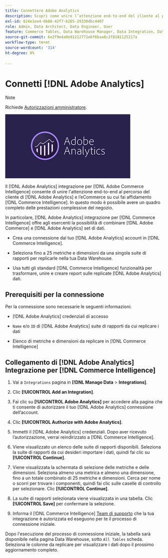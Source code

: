 ```yaml
---
title: Connettere Adobe Analytics
description: Scopri come unire l’attenzione end-to-end del cliente al percorso di [!DNL Adobe Analytics] e l’eCommerce su cui fai affidamento [!DNL Commerce Intelligence].
exl-id: 824e1ee4-6b88-42f7-b265-29330dbc4407
role: Admin, Data Architect, Data Engineer, User
feature: Commerce Tables, Data Warehouse Manager, Data Integration, Data Import/Export
source-git-commit: 6e2f9e4a9e91212771e6f6baa8c2f8101125217a
workflow-type: tm+mt
source-wordcount: '314'
ht-degree: 0%

---
```


# Connetti [!DNL Adobe Analytics]

>[!NOTE]
>
>Richiede [Autorizzazioni amministratore](../../../administrator/user-management/user-management.md).

![](../../../assets/adobe-analytic-slogo.png)

Il [!DNL Adobe Analytics] integrazione per [!DNL Adobe Commerce Intelligence] consente di unire l&#39;attenzione end-to-end al percorso del cliente di [!DNL Adobe Analytics] e l’eCommerce su cui fai affidamento [!DNL Commerce Intelligence]. In questo modo è possibile avere un quadro completo delle prestazioni complessive del negozio.

In particolare, [!DNL Adobe Analytics] integrazione per [!DNL Commerce Intelligence] offre agli esercenti la possibilità di combinare [!DNL Adobe Commerce] e [!DNL Adobe Analytics] set di dati.

- Crea una connessione dal tuo [!DNL Adobe Analytics] account in [!DNL Commerce Intelligence].

- Seleziona fino a 25 metriche e dimensioni da una singola suite di rapporti per replicarle nella tua Data Warehouse.

- Usa tutti gli standard [!DNL Commerce Intelligence] funzionalità per trasformare, unire e creare report sulle replicate [!DNL Adobe Analytics] dati.

## Prerequisiti per la connessione

Per la connessione sono necessarie le seguenti informazioni:

- [!DNL Adobe Analytics] credenziali di accesso

- `Name` e/o `ID` di [!DNL Adobe Analytics] suite di rapporti da cui replicare i dati

- Elenco di metriche e dimensioni da replicare in [!DNL Commerce Intelligence]

## Collegamento di [!DNL Adobe Analytics] Integrazione per [!DNL Commerce Intelligence]

1. Vai a `Integrations` pagina in **[!DNL Manage Data** > **Integrations]**.

1. Clic **[!UICONTROL Add an Integration]**.

1. Fai clic su **[!UICONTROL Adobe Analytics]** per accedere alla pagina che ti consente di autorizzare il tuo [!DNL Adobe Analytics] connessione dell’account.

1. Clic **[!UICONTROL Authorize with Adobe Analytics]**.

1. Immetti il [!DNL Adobe Analytics] credenziali. Dopo aver ricevuto l’autorizzazione, verrai reindirizzato a [!DNL Commerce Intelligence].

1. Viene visualizzato un elenco delle suite di rapporti disponibili. Seleziona la suite di rapporti da cui desideri importare i dati, quindi fai clic su **[!UICONTROL Continue]**.

1. Viene visualizzata la schermata di selezione delle metriche e delle dimensioni. Seleziona almeno una metrica e almeno una dimensione, fino a un totale combinato di 25 metriche e dimensioni. Cerca per nome o scorri per trovare i componenti, quindi fai clic sulle caselle di controllo per selezionare. Clic **[!UICONTROL Continue]**.

1. La suite di rapporti selezionata viene visualizzata in una tabella. Clic **[!UICONTROL Save]** per confermare la selezione.

1. Informa il [!DNL Commerce Intelligence] [Team di supporto](https://experienceleague.adobe.com/docs/commerce-knowledge-base/kb/troubleshooting/miscellaneous/mbi-service-policies.html) che la tua integrazione è autorizzata ed eseguono per te il processo di connessione iniziale.

Dopo l&#39;esecuzione del processo di connessione iniziale, la tabella sarà disponibile nella pagina Data Warehouse, sotto `All Tables` scheda. Seleziona le colonne da replicare per visualizzare i dati dopo il prossimo aggiornamento completo.
